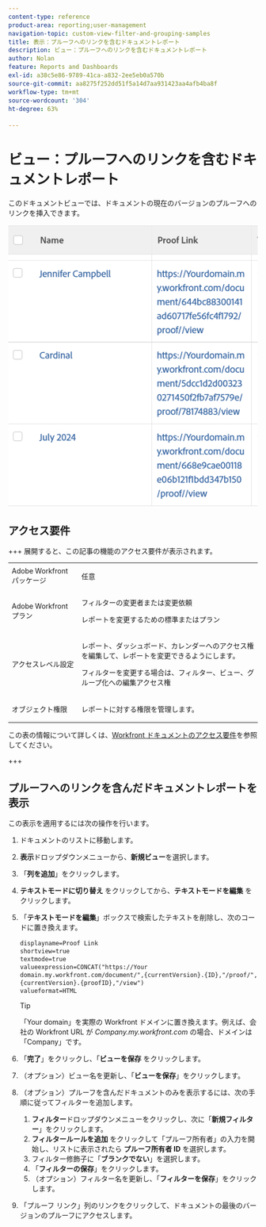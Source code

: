 ```yaml
---
content-type: reference
product-area: reporting;user-management
navigation-topic: custom-view-filter-and-grouping-samples
title: 表示：プルーフへのリンクを含むドキュメントレポート
description: ビュー：プルーフへのリンクを含むドキュメントレポート
author: Nolan
feature: Reports and Dashboards
exl-id: a38c5e86-9789-41ca-a832-2ee5eb0a570b
source-git-commit: aa8275f252dd51f5a14d7aa931423aa4afb4ba8f
workflow-type: tm+mt
source-wordcount: '304'
ht-degree: 63%

---
```


# ビュー：プルーフへのリンクを含むドキュメントレポート

<!--Audited: 11/2024-->

このドキュメントビューでは、ドキュメントの現在のバージョンのプルーフへのリンクを挿入できます。

![&#x200B; プルーフリンク付きドキュメントの表示 &#x200B;](assets/view-document-with-proof-link-350x92.png)

## アクセス要件

+++ 展開すると、この記事の機能のアクセス要件が表示されます。 

<table style="table-layout:auto"> 
 <col> 
 <col> 
 <tbody> 
  <tr> 
   <td role="rowheader">Adobe Workfront パッケージ</td> 
   <td> <p>任意</p> </td> 
  </tr> 
  <tr> 
   <td role="rowheader">Adobe Workfront プラン</td> 
   <td> 
   <p>フィルターの変更者または変更依頼 </p>
   <p>レポートを変更するための標準またはプラン</p>
  </tr> 
  <tr> 
   <td role="rowheader">アクセスレベル設定</td> 
   <td> <p>レポート、ダッシュボード、カレンダーへのアクセス権を編集して、レポートを変更できるようにします。</p> <p>フィルターを変更する場合は、フィルター、ビュー、グループ化への編集アクセス権</p> </td> 
  </tr> 
  <tr> 
   <td role="rowheader">オブジェクト権限</td> 
   <td> <p>レポートに対する権限を管理します。</p>  </td> 
  </tr> 
 </tbody> 
</table>

この表の情報について詳しくは、[Workfront ドキュメントのアクセス要件](/help/quicksilver/administration-and-setup/add-users/access-levels-and-object-permissions/access-level-requirements-in-documentation.md)を参照してください。

+++

## プルーフへのリンクを含んだドキュメントレポートを表示

この表示を適用するには次の操作を行います。

1. ドキュメントのリストに移動します。
1. **表示**&#x200B;ドロップダウンメニューから、**新規ビュー**&#x200B;を選択します。
1. 「**列を追加**」をクリックします。
1. **テキストモードに切り替え** をクリックしてから、**テキストモードを編集** をクリックします。
1. 「**テキストモードを編集**」ボックスで検索したテキストを削除し、次のコードに置き換えます。

   ```
   displayname=Proof Link
   shortview=true
   textmode=true
   valueexpression=CONCAT("https://Your domain.my.workfront.com/document/",{currentVersion}.{ID},"/proof/",{currentVersion}.{proofID},"/view")
   valueformat=HTML
   ```

   >[!TIP]
   >
   >「Your domain」を実際の Workfront ドメインに置き換えます。例えば、会社の Workfront URL が *Company.my.workfront.com* の場合、ドメインは「Company」です。

1. 「**完了**」をクリックし、「**ビューを保存** をクリックします。
1. （オプション）ビュー名を更新し、「**ビューを保存**」をクリックします。
1. （オプション）プルーフを含んだドキュメントのみを表示するには、次の手順に従ってフィルターを追加します。

   1. **フィルター**&#x200B;ドロップダウンメニューをクリックし、次に「**新規フィルター**」をクリックします。
   1. **フィルタールールを追加** をクリックして「プルーフ所有者」の入力を開始し、リストに表示されたら **プルーフ所有者 ID** を選択します。
   1. フィルター修飾子に「**ブランクでない**」を選択します。
   1. 「**フィルターの保存**」をクリックします。
   1. （オプション）フィルター名を更新し、「**フィルターを保存**」をクリックします。

1. 「プルーフ リンク」列のリンクをクリックして、ドキュメントの最後のバージョンのプルーフにアクセスします。
